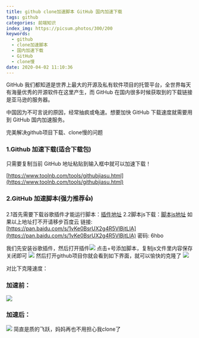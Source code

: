 ```yaml
---
title: github clone加速脚本 GitHub 国内加速下载
tags: github
categories: 前端知识
index_img: https://picsum.photos/300/200
keywords:
  - github
  - clone加速脚本
  - 国内加速下载
  - GitHub
  - clone慢
date: 2020-04-02 11:10:36
---
```

GitHub 我们都知道是世界上最大的开源及私有软件项目的托管平台，全世界每天有海量优秀的开源软件在这里产生，而 GitHub 在国内很多时候获取到的下载链接是亚马逊的服务器。

中国因为不可言说的原因，经常抽疯或龟速。想要加快 GitHub 下载速度就需要用到 GitHub 国内加速服务。

完美解决github项目下载、clone慢的问题
<!--more-->

### 1.Github 加速下载(适合下载包)

只需要复制当前 GitHub 地址粘贴到输入框中就可以加速下载！

[https://www.toolnb.com/tools/githubjiasu.html](https://www.toolnb.com/tools/githubjiasu.html)

### 2.GitHub 加速脚本(强力推荐👍)
2.1首先需要下载谷歌插件才能运行脚本：[插件地址](https://545c.com/file/13811899-415771322)
2.2脚本js下载：[脚本js地址](https://greasyfork.org/zh-CN/scripts/398278-github-%E9%95%9C%E5%83%8F%E8%AE%BF%E9%97%AE-%E5%8A%A0%E9%80%9F%E4%B8%8B%E8%BD%BD)
如果以上地址打不开请移步百度云 链接: [https://pan.baidu.com/s/1vKe0BsrUX2g4R5VlBjtLlA](https://pan.baidu.com/s/1vKe0BsrUX2g4R5VlBjtLlA)  密码: 6hbo

我们先安装谷歌插件，然后打开插件![](https://img2020.cnblogs.com/blog/1250245/202004/1250245-20200402105733147-2080964699.png)
点击+号添加脚本，复制js文件里内容保存关闭即可
![](https://img2020.cnblogs.com/blog/1250245/202004/1250245-20200402105836743-587990674.png)
然后打开github项目你就会看到如下界面，就可以愉快的克隆了
![](https://img2020.cnblogs.com/blog/1250245/202004/1250245-20200402105951362-565617348.png)


对比下克隆速度：
### 加速前：
![](https://img2020.cnblogs.com/blog/1250245/202004/1250245-20200402110148312-2141032803.png)
### 加速后：
![](https://img2020.cnblogs.com/blog/1250245/202004/1250245-20200402110235629-422108635.png)
简直是质的飞跃，妈妈再也不用担心我clone了
